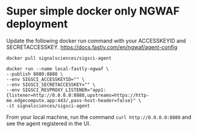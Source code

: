 # Super simple docker only NGWAF deployment

Update the following docker run command with your ACCESSKEYID and SECRETACCESSKEY. https://docs.fastly.com/en/ngwaf/agent-config

```
docker pull signalsciences/sigsci-agent

docker run --name local-fastly-ngwaf \
--publish 8080:8888 \
--env SIGSCI_ACCESSKEYID="" \
--env SIGSCI_SECRETACCESSKEY="" \
--env SIGSCI_REVPROXY_LISTENER="app1:{listener=http://0.0.0.0:8888,upstreams=https://http-me.edgecompute.app:443/,pass-host-header=false}" \
-it signalsciences/sigsci-agent
```

From your local machine, run the command `curl http://0.0.0.0:8080` and see the agent registered in the UI.
